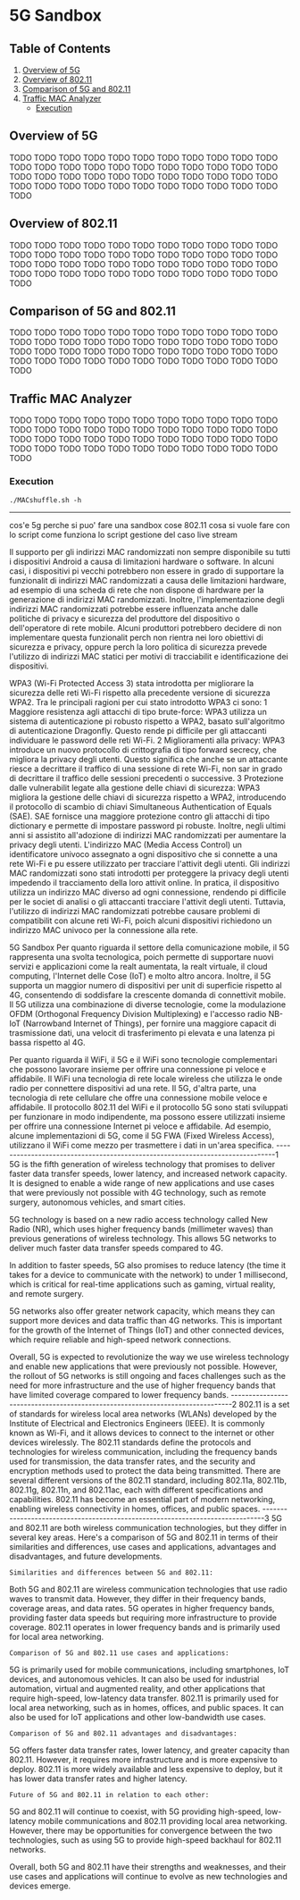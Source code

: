 # 5G Sandbox

## Table of Contents
1. [Overview of 5G](overview-of-5g)
2. [Overview of 802.11](overview-of-802.11)
3. [Comparison of 5G and 802.11](comparison-of-5g-and-802.11)
4. [Traffic MAC Analyzer](#traffic-mac-analyzer)
	- [Execution](#execution)

## Overview of 5G
TODO
TODO
TODO
TODO
TODO
TODO
TODO
TODO
TODO
TODO
TODO
TODO
TODO
TODO
TODO
TODO
TODO
TODO
TODO
TODO
TODO
TODO
TODO
TODO
TODO
TODO
TODO
TODO
TODO
TODO
TODO
TODO
TODO
TODO
TODO
TODO
TODO
TODO
TODO
TODO
TODO
TODO
TODO
TODO
TODO

## Overview of 802.11
TODO
TODO
TODO
TODO
TODO
TODO
TODO
TODO
TODO
TODO
TODO
TODO
TODO
TODO
TODO
TODO
TODO
TODO
TODO
TODO
TODO
TODO
TODO
TODO
TODO
TODO
TODO
TODO
TODO
TODO
TODO
TODO
TODO
TODO
TODO
TODO
TODO
TODO
TODO
TODO
TODO
TODO
TODO
TODO
TODO

## Comparison of 5G and 802.11
TODO
TODO
TODO
TODO
TODO
TODO
TODO
TODO
TODO
TODO
TODO
TODO
TODO
TODO
TODO
TODO
TODO
TODO
TODO
TODO
TODO
TODO
TODO
TODO
TODO
TODO
TODO
TODO
TODO
TODO
TODO
TODO
TODO
TODO
TODO
TODO
TODO
TODO
TODO
TODO
TODO
TODO
TODO
TODO
TODO

## Traffic MAC Analyzer
TODO
TODO
TODO
TODO
TODO
TODO
TODO
TODO
TODO
TODO
TODO
TODO
TODO
TODO
TODO
TODO
TODO
TODO
TODO
TODO
TODO
TODO
TODO
TODO
TODO
TODO
TODO
TODO
TODO
TODO
TODO
TODO
TODO
TODO
TODO
TODO
TODO
TODO
TODO
TODO
TODO
TODO
TODO
TODO
TODO
### Execution
```
./MACshuffle.sh -h
```








------------------------------------------------------------------------------
cos'e 5g
perche si puo' fare una sandbox
cose 802.11
cosa si vuole fare con lo script
come funziona lo script
gestione del caso live stream


Il supporto per gli indirizzi MAC randomizzati non  sempre disponibile su tutti i dispositivi Android a causa di limitazioni hardware o software. In alcuni casi, i dispositivi pi vecchi potrebbero non essere in grado di supportare la funzionalit di indirizzi MAC randomizzati a causa delle limitazioni hardware, ad esempio di una scheda di rete che non dispone di hardware per la generazione di indirizzi MAC randomizzati. Inoltre, l'implementazione degli indirizzi MAC randomizzati potrebbe essere influenzata anche dalle politiche di privacy e sicurezza del produttore del dispositivo o dell'operatore di rete mobile. Alcuni produttori potrebbero decidere di non implementare questa funzionalit perch non rientra nei loro obiettivi di sicurezza e privacy, oppure perch la loro politica di sicurezza prevede l'utilizzo di indirizzi MAC statici per motivi di tracciabilit e identificazione dei dispositivi.


WPA3 (Wi-Fi Protected Access 3)  stata introdotta per migliorare la sicurezza delle reti Wi-Fi rispetto alla precedente versione di sicurezza WPA2. Tra le principali ragioni per cui  stato introdotto WPA3 ci sono:
 1 Maggiore resistenza agli attacchi di tipo brute-force: WPA3 utilizza un sistema di autenticazione pi robusto rispetto a WPA2, basato sull'algoritmo di autenticazione Dragonfly. Questo rende pi difficile per gli attaccanti individuare le password delle reti Wi-Fi.
 2 Miglioramenti alla privacy: WPA3 introduce un nuovo protocollo di crittografia di tipo forward secrecy, che migliora la privacy degli utenti. Questo significa che anche se un attaccante riesce a decrittare il traffico di una sessione di rete Wi-Fi, non sar in grado di decrittare il traffico delle sessioni precedenti o successive.
 3 Protezione dalle vulnerabilit legate alla gestione delle chiavi di sicurezza: WPA3 migliora la gestione delle chiavi di sicurezza rispetto a WPA2, introducendo il protocollo di scambio di chiavi Simultaneous Authentication of Equals (SAE). SAE fornisce una maggiore protezione contro gli attacchi di tipo dictionary e permette di impostare password pi robuste.
Inoltre, negli ultimi anni si  assistito all'adozione di indirizzi MAC randomizzati per aumentare la privacy degli utenti. L'indirizzo MAC (Media Access Control)  un identificatore univoco assegnato a ogni dispositivo che si connette a una rete Wi-Fi e pu essere utilizzato per tracciare l'attivit degli utenti.
Gli indirizzi MAC randomizzati sono stati introdotti per proteggere la privacy degli utenti impedendo il tracciamento della loro attivit online. In pratica, il dispositivo utilizza un indirizzo MAC diverso ad ogni connessione, rendendo pi difficile per le societ di analisi o gli attaccanti tracciare l'attivit degli utenti. Tuttavia, l'utilizzo di indirizzi MAC randomizzati potrebbe causare problemi di compatibilit con alcune reti Wi-Fi, poich alcuni dispositivi richiedono un indirizzo MAC univoco per la connessione alla rete.


5G Sandbox
Per quanto riguarda il settore della comunicazione mobile, il 5G rappresenta una svolta tecnologica, poich permette di supportare nuovi servizi e applicazioni come la realt aumentata, la realt virtuale, il cloud computing, l'Internet delle Cose (IoT) e molto altro ancora. Inoltre, il 5G supporta un maggior numero di dispositivi per unit di superficie rispetto al 4G, consentendo di soddisfare la crescente domanda di connettivit mobile. Il 5G utilizza una combinazione di diverse tecnologie, come la modulazione OFDM (Orthogonal Frequency Division Multiplexing) e l'accesso radio NB-IoT (Narrowband Internet of Things), per fornire una maggiore capacit di trasmissione dati, una velocit di trasferimento pi elevata e una latenza pi bassa rispetto al 4G.

Per quanto riguarda il WiFi, il 5G e il WiFi sono tecnologie complementari che possono lavorare insieme per offrire una connessione pi veloce e affidabile. Il WiFi  una tecnologia di rete locale wireless che utilizza le onde radio per connettere dispositivi ad una rete. Il 5G, d'altra parte,  una tecnologia di rete cellulare che offre una connessione mobile veloce e affidabile. Il protocollo 802.11 del WiFi e il protocollo 5G sono stati sviluppati per funzionare in modo indipendente, ma possono essere utilizzati insieme per offrire una connessione Internet pi veloce e affidabile. Ad esempio, alcune implementazioni di 5G, come il 5G FWA (Fixed Wireless Access), utilizzano il WiFi come mezzo per trasmettere i dati in un'area specifica.
------------------------------------------------------------------------------1
5G is the fifth generation of wireless technology that promises to deliver faster data transfer speeds, lower latency, and increased network capacity. It is designed to enable a wide range of new applications and use cases that were previously not possible with 4G technology, such as remote surgery, autonomous vehicles, and smart cities.

5G technology is based on a new radio access technology called New Radio (NR), which uses higher frequency bands (millimeter waves) than previous generations of wireless technology. This allows 5G networks to deliver much faster data transfer speeds compared to 4G.

In addition to faster speeds, 5G also promises to reduce latency (the time it takes for a device to communicate with the network) to under 1 millisecond, which is critical for real-time applications such as gaming, virtual reality, and remote surgery.

5G networks also offer greater network capacity, which means they can support more devices and data traffic than 4G networks. This is important for the growth of the Internet of Things (IoT) and other connected devices, which require reliable and high-speed network connections.

Overall, 5G is expected to revolutionize the way we use wireless technology and enable new applications that were previously not possible. However, the rollout of 5G networks is still ongoing and faces challenges such as the need for more infrastructure and the use of higher frequency bands that have limited coverage compared to lower frequency bands.
------------------------------------------------------------------------------2
802.11 is a set of standards for wireless local area networks (WLANs) developed by the Institute of Electrical and Electronics Engineers (IEEE). It is commonly known as Wi-Fi, and it allows devices to connect to the internet or other devices wirelessly. The 802.11 standards define the protocols and technologies for wireless communication, including the frequency bands used for transmission, the data transfer rates, and the security and encryption methods used to protect the data being transmitted. There are several different versions of the 802.11 standard, including 802.11a, 802.11b, 802.11g, 802.11n, and 802.11ac, each with different specifications and capabilities. 802.11 has become an essential part of modern networking, enabling wireless connectivity in homes, offices, and public spaces.
------------------------------------------------------------------------------3
5G and 802.11 are both wireless communication technologies, but they differ in several key areas. Here's a comparison of 5G and 802.11 in terms of their similarities and differences, use cases and applications, advantages and disadvantages, and future developments.

    Similarities and differences between 5G and 802.11:

Both 5G and 802.11 are wireless communication technologies that use radio waves to transmit data. However, they differ in their frequency bands, coverage areas, and data rates. 5G operates in higher frequency bands, providing faster data speeds but requiring more infrastructure to provide coverage. 802.11 operates in lower frequency bands and is primarily used for local area networking.

    Comparison of 5G and 802.11 use cases and applications:

5G is primarily used for mobile communications, including smartphones, IoT devices, and autonomous vehicles. It can also be used for industrial automation, virtual and augmented reality, and other applications that require high-speed, low-latency data transfer. 802.11 is primarily used for local area networking, such as in homes, offices, and public spaces. It can also be used for IoT applications and other low-bandwidth use cases.

    Comparison of 5G and 802.11 advantages and disadvantages:

5G offers faster data transfer rates, lower latency, and greater capacity than 802.11. However, it requires more infrastructure and is more expensive to deploy. 802.11 is more widely available and less expensive to deploy, but it has lower data transfer rates and higher latency.

    Future of 5G and 802.11 in relation to each other:

5G and 802.11 will continue to coexist, with 5G providing high-speed, low-latency mobile communications and 802.11 providing local area networking. However, there may be opportunities for convergence between the two technologies, such as using 5G to provide high-speed backhaul for 802.11 networks.

Overall, both 5G and 802.11 have their strengths and weaknesses, and their use cases and applications will continue to evolve as new technologies and devices emerge.